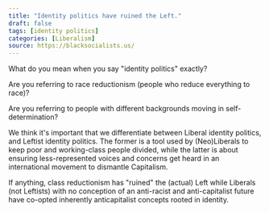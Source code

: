 ```yaml
---
title: "Identity politics have ruined the Left."
draft: false
tags: [identity politics]
categories: [Liberalism]
source: https://blacksocialists.us/
---
```


What do you mean when you say "identity politics" exactly?  
  
Are you referring to race reductionism (people who reduce everything to race)?  
  
Are you referring to people with different backgrounds moving in self-determination?  
  
We think it's important that we differentiate between Liberal identity politics, and Leftist identity politics. The former is a tool used by (Neo)Liberals to keep poor and working-class people divided, while the latter is about ensuring less-represented voices and concerns get heard in an international movement to dismantle Capitalism.  
  
If anything, class reductionism has "ruined" the (actual) Left while Liberals (not Leftists) with no conception of an anti-racist and anti-capitalist future have co-opted inherently anticapitalist concepts rooted in identity.

